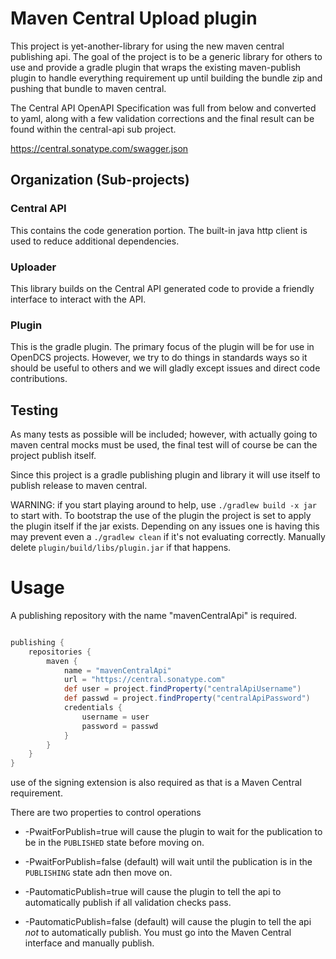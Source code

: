 # Maven Central Upload plugin

This project is yet-another-library for using the new maven central publishing api.
The goal of the project is to be a generic library for others to use and provide a gradle plugin
that wraps the existing maven-publish plugin to handle everything requirement up until building the bundle zip
and pushing that bundle to maven central.

The Central API OpenAPI Specification was full from below and converted to yaml, along with a few validation corrections
and the final result can be found within the central-api sub project.

https://central.sonatype.com/swagger.json


## Organization (Sub-projects)

### Central API

This contains the code generation portion. The built-in java http client is used to reduce additional dependencies.

### Uploader

This library builds on the Central API generated code to provide a friendly interface to interact with the API.


### Plugin

This is the gradle plugin. The primary focus of the plugin will be for use in OpenDCS projects. However, we try to do
things in standards ways so it should be useful to others and we will gladly except issues and direct code contributions.


## Testing

As many tests as possible will be included; however, with actually going to maven central mocks must be used, the final
test will of course be can the project publish itself.

Since this project is a gradle publishing plugin and library it will use itself to publish release to maven central.


WARNING: if you start playing around to help, use `./gradlew build -x jar` to start with. To bootstrap the use of the plugin
the project is set to apply the plugin itself if the jar exists. Depending on any issues one is having this may prevent
even a `./gradlew clean` if it's not evaluating correctly. Manually delete `plugin/build/libs/plugin.jar` if that happens.


# Usage

A publishing repository with the name "mavenCentralApi" is required.

```groovy

publishing {
    repositories {
        maven {
            name = "mavenCentralApi"
            url = "https://central.sonatype.com"
            def user = project.findProperty("centralApiUsername")
            def passwd = project.findProperty("centralApiPassword")
            credentials {
                username = user
                password = passwd
            }
        }
    }
}
```

use of the signing extension is also required as that is a Maven Central requirement.

There are two properties to control operations

* -PwaitForPublish=true will cause the plugin to wait for the publication to be in the `PUBLISHED` state before moving on.
* -PwaitForPublish=false (default) will wait until the publication is in the `PUBLISHING` state adn then move on.

* -PautomaticPublish=true will cause the plugin to tell the api to automatically publish if all validation checks pass.
* -PautomaticPublish=false (default) will cause the plugin to tell the api *not* to automatically publish. You must go into
  the Maven Central interface and manually publish.
